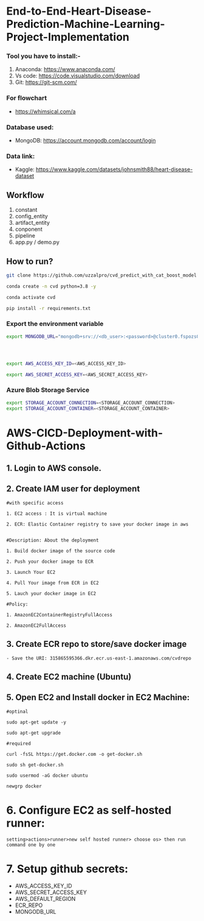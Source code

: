 # End-to-End-Heart-Disease-Prediction-Machine-Learning-Project-Implementation


### Tool you have to install:-

1. Anaconda: https://www.anaconda.com/
2. Vs code: https://code.visualstudio.com/download
3. Git: https://git-scm.com/

### For flowchart 

- https://whimsical.com/a


### Database used:

- MongoDB: https://account.mongodb.com/account/login


### Data link:

- Kaggle: https://www.kaggle.com/datasets/johnsmith88/heart-disease-dataset



## Workflow

1. constant
2. config_entity
3. artifact_entity
4. conponent
5. pipeline
6. app.py / demo.py




## How to run?

```bash
git clone https://github.com/uzzalpro/cvd_predict_with_cat_boost_model
```

```bash
conda create -n cvd python=3.8 -y
```

```bash
conda activate cvd
```

```bash
pip install -r requirements.txt
```



### Export the  environment variable
```bash
export MONGODB_URL="mongodb+srv://<db_user>:<password>@cluster0.fspozs0.mongodb.net/?retryWrites=true&w=majority&appName=Cluster0"




export AWS_ACCESS_KEY_ID=<AWS_ACCESS_KEY_ID>

export AWS_SECRET_ACCESS_KEY=<AWS_SECRET_ACCESS_KEY>
```
### Azure Blob Storage Service
```bash
export STORAGE_ACCOUNT_CONNECTION=<STORAGE_ACCOUNT_CONNECTION>
export STORAGE_ACCOUNT_CONTAINER=<STORAGE_ACCOUNT_CONTAINER>


```




# AWS-CICD-Deployment-with-Github-Actions

## 1. Login to AWS console.

## 2. Create IAM user for deployment

	#with specific access

	1. EC2 access : It is virtual machine

	2. ECR: Elastic Container registry to save your docker image in aws


	#Description: About the deployment

	1. Build docker image of the source code

	2. Push your docker image to ECR

	3. Launch Your EC2 

	4. Pull Your image from ECR in EC2

	5. Lauch your docker image in EC2

	#Policy:

	1. AmazonEC2ContainerRegistryFullAccess

	2. AmazonEC2FullAccess

	
## 3. Create ECR repo to store/save docker image
    - Save the URI: 315865595366.dkr.ecr.us-east-1.amazonaws.com/cvdrepo

	
## 4. Create EC2 machine (Ubuntu) 

## 5. Open EC2 and Install docker in EC2 Machine:
	
	
	#optinal

	sudo apt-get update -y

	sudo apt-get upgrade
	
	#required

	curl -fsSL https://get.docker.com -o get-docker.sh

	sudo sh get-docker.sh

	sudo usermod -aG docker ubuntu

	newgrp docker
	
# 6. Configure EC2 as self-hosted runner:
    setting>actions>runner>new self hosted runner> choose os> then run command one by one


# 7. Setup github secrets:

   - AWS_ACCESS_KEY_ID
   - AWS_SECRET_ACCESS_KEY
   - AWS_DEFAULT_REGION
   - ECR_REPO
   - MONGODB_URL